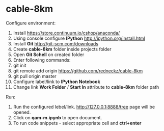 cable-8km
=========

Configure environment:

1. Install https://store.continuum.io/cshop/anaconda/
2. Using console configure **IPython** http://ipython.org/install.html
3. Install **Git** http://git-scm.com/downloads
4. Create **cable-8km** folder inside projects folder
5. Open **Git Schell** on created folder
6. Enter following commands:
  7. git init
  8. git remote add origin https://github.com/redneckz/cable-8km
  9. git pull origin master
10. Configure label/link to **IPython Notebook**
11. Change link **Work Folder** / **Start In** attribute to **cable-8km** folder path

Run:

1. Run the configured lebel/link. http://127.0.0.1:8888/tree page will be opened.
2. Click on **qam-m.ipynb** to open document.
3. To run code snippets - select appropriate cell and **ctrl+enter**
